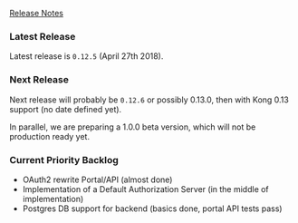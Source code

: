 [Release Notes](https://github.com/Haufe-Lexware/wicked.haufe.io/blob/master/doc/release-notes.md)

### Latest Release

Latest release is `0.12.5` (April 27th 2018).

### Next Release

Next release will probably be `0.12.6` or possibly 0.13.0, then with Kong 0.13 support (no date defined yet).

In parallel, we are preparing a 1.0.0 beta version, which will not be production ready yet.

### Current Priority Backlog

* OAuth2 rewrite Portal/API (almost done)
* Implementation of a Default Authorization Server (in the middle of implementation)
* Postgres DB support for backend (basics done, portal API tests pass)
